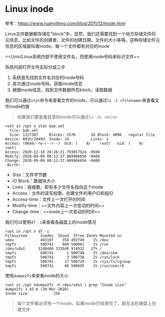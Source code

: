# Linux  inode

参考：https://www.ruanyifeng.com/blog/2011/12/inode.html

Linux文件数据都存储在"block"中，显然，我们还需要找到一个地方存储文件的元信息，比如文件的创建者、文件的创建日期、文件的大小等等。这种存储文件元信息的区域就叫做inode，每一个文件都有对应的inode

==Unix/Linux系统内部不使用文件名，而使用inode号码来标识文件==

系统内部打开文件实际分成三步

1. 系统首先找到文件名对应的inode号码
2. 其次通过inode号码，获取inode信息
3. 根据inode信息，找到文件数据所在block，读取数据

我们可以通过`stat`命令来查看文件的inode，可以通过`ls -i <filename>`来查看文件inode的值

> 如果我们要查看目录的inode可以通过`ls -di <dire>`

```
root in /opt λ stat bak.xml 
  File: bak.xml
  Size: 1317387   	Blocks: 2576       IO Block: 4096   regular file
Device: 801h/2049d	Inode: 24          Links: 1
Access: (0644/-rw-r--r--)  Uid: (    0/    root)   Gid: (    0/    root)
Access: 2020-12-18 20:26:21.793017524 -0500
Modify: 2020-09-09 00:12:37.989966656 -0400
Change: 2020-09-09 00:12:37.989966656 -0400
 Birth: -                    
```

- Size：文件字节数
- IO Block：数据块大小
- Links：链接数，即有多少文件名指向这个inode
- Access：文件的读写权限，创建文件的用户ID和组ID
- Access-time：文件上一次打开的时间
- Modify-time：==文件内容上一次变动的时间==
- Change-time：==inode上一次变动的时间==

我们可以使用`df -i`来查看各磁盘上的inode情况

```
root in /opt λ df -i
Filesystem      Inodes  IUsed  IFree IUse% Mounted on
udev            493107    358 492749    1% /dev
tmpfs           500741    660 500081    1% /run
/dev/sda1      1248480 333548 914932   27% /
tmpfs           500741      1 500740    1% /dev/shm
tmpfs           500741      3 500738    1% /run/lock
tmpfs           500741     17 500724    1% /sys/fs/cgroup
tmpfs           500741     46 500695    1% /run/user/0        
```

使用`dumpe2fs`来查看inode的大小

```
root in /opt λdumpe2fs -h /dev/sda1 | grep "Inode size"
dumpe2fs 1.45.6 (20-Mar-2020)
Inode size:	          256    
```

> 每个文件都必须有一个inode，如果inode已经用完了，就无法在硬盘上创建文件
